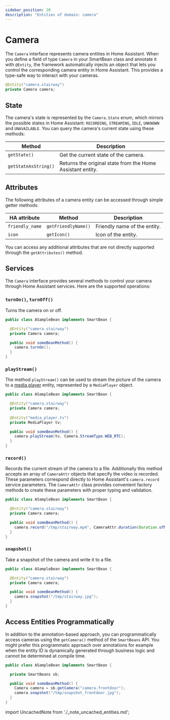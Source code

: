 ```yaml
---
sidebar_position: 20
description: "Entities of domain: camera"
---
```


# Camera

The `Camera` interface represents camera entities in Home Assistant. When you define a field of type `Camera` in your
SmartBean class and annotate it with `@Entity`, the framework automatically injects an object that lets you control the
corresponding camera entity in Home Assistant. This provides a type-safe way to interact with your cameras.

````java
@Entity("camera.stairway")
private Camera camera;
````

## State

The camera's state is represented by the `Camera.State` enum, which mirrors the possible states in Home Assistant: 
`RECORDING`, `STREAMING`, `IDLE`, `UNKNOWN` and `UNAVAILABLE`. You can query the camera's current state using these methods:

| Method               | Description                                                |
|----------------------|------------------------------------------------------------|
| `getState()`         | Get the current state of the camera.                       |
| `getStateAsString()` | Returns the original state from the Home Assistant entity. |

## Attributes

The following attributes of a camera entity can be accessed through simple getter methods:

| HA attribute       | Method              | Description                                           |
|--------------------|---------------------|-------------------------------------------------------|
| `friendly_name`    | `getFriendlyName()` | Friendly name of the entity.                          |
| `icon`             | `getIcon()`         | Icon of the entity.                                   |

You can access any additional attributes that are not directly supported through the `getAttributes()` method.

## Services

The `Camera` interface provides several methods to control your camera through Home Assistant services. Here are the
supported operations:

### `turnOn()`, `turnOff()`

Turns the camera on or off.

````java
public class ASampleBean implements SmartBean {

  @Entity("camera.stairway")
  private Camera camera;

  public void someBeanMethod() {
    camera.turnOn();
  }
}
````

### `playStream()`

The method `playStream()` can be used to stream the picture of the camera to a [media player](./media-player) entity, represented by a
`MediaPlayer` object.

````java
public class ASampleBean implements SmartBean {

  @Entity("camera.stairway")
  private Camera camera;
  
  @Entity("media_player.tv")
  private MediaPlayer tv;

  public void someBeanMethod() {
    camera.playStream(tv, Camera.StreamType.WEB_RTC);
  }
}
````

### `record()`

Records the current stream of the camera to a file. Additionally this method accepts an array of `CameraAttr` objects 
that specify the video is recorded. These parameters correspond directly to Home Assistant's `camera.record`
service parameters. The `CameraAttr` class provides convenient factory methods to create these parameters with proper
typing and validation.

````java
public class ASampleBean implements SmartBean {

  @Entity("camera.stairway")
  private Camera camera;

  public void someBeanMethod() {
    camera.record("/tmp/stairway.mp4", CameraAttr.duration(Duration.ofMinutes(2)));
  }
}
````

### `snapshot()`

Take a snapshot of the camera and write it to a file.

````java
public class ASampleBean implements SmartBean {

  @Entity("camera.stairway")
  private Camera camera;

  public void someBeanMethod() {
    camera.snapshot("/tmp/stairway.jpg");
  }
}
````

## Access Entities Programmatically

In addition to the annotation-based approach, you can programmatically access cameras using the `getCamera()` 
method of the `SmartBeans` API. You might prefer this programmatic approach over annotations for example when the entity
ID is dynamically generated through business logic and cannot be determined at compile time.

````java
public class ASampleBean implements SmartBean {

  private SmartBeans sb;

  public void someBeanMethod() {
    Camera camera = sb.getCamera("camera.frontdoor");
    camera.snapshot("/tmp/snapshot_frontdoor.jpg");
  }
}
````

import UncachedNote from './_note_uncached_entities.md';

<UncachedNote />